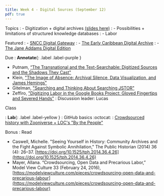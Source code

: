 ```yaml
---
title: Week 4 - Digital Sources (September 12)
pdf: true
---
```


Topics
: - Digitization + digital archives [(slides here)](https://docs.google.com/presentation/d/e/2PACX-1vQS3YT64Q9Mgv-TC_S9m5HIAPpheMhDUxV1_J0xlyG2MHrX4RybHagSwkPCRepA6_DEAPlseylh8Il4/pub?start=false&loop=false&delayms=3000)
: - Possibilities + limitations of structured knowledge databases
: - Labor

Featured
: - [SNCC Digital Gateway](https://snccdigital.org/)
: - [The Early Caribbean Digital Archive](https://ecda.northeastern.edu/)
: - [The Jane Addams Digital Edition](https://digital.janeaddams.ramapo.edu/)

Due
: **Annotate**{: .label .label-purple }
  - Putnam, [“The Transnational and the Text-Searchable: Digitized Sources and the Shadows They Cast"](https://github.com/HIST5152/pdfs/blob/main/Putnam_Transnational%20and%20the%20Text-Searchable.pdf?raw=true)
  - Klein, ["The Image of Absence: Archival Silence, Data Visualization, and James Hemings"](https://github.com/HIST5152/pdfs/blob/main/Klein_The%20Image%20of%20Absence-%20Archival%20Silence%2C%20Data%20Visualization%2C%20and%20James%20Hemings.pdf?raw=true)
  - Gitelman, ["Searching and Thinking About Searching JSTOR"](https://github.com/HIST5152/pdfs/blob/main/Gitelman_Searching%20and%20Thinking%20About%20Searching%20JSTOR.pdf?raw=true)
  - Zeffiro, ["Digitizing Labor in the Google Books Project: Gloved Fingertips and Severed Hands"](https://github.com/HIST5152/pdfs/blob/main/Zeffiro_DigitizingLaborintheGoogleBooksProject_HumansatWorkintheDigitalAge.pdf?raw=true)
: Discussion leader: Lucas

Class

: **Lab**{: .label .label-yellow } 
: GitHub basics :octocat:
: [Crowdsourced history with Zooniverse + LOC's "By the People"](https://github.com/HIST5152/labs/blob/32bfc995d5b6d12c5e8a5ae72273532ce9dab93d/crowdsourcing.md)

Bonus
: Read
- Caswell, Michelle. "Seeing Yourself in History: Community Archives and the Fight Against Symbolic Annihilation," The Public Historian (2014) 36 (4): 26–37. [https://doi.org/10.1525/tph.2014.36.4.26](https://doi.org/10.1525/tph.2014.36.4.26)
- Mayer, Allana. “Crowdsourcing, Open Data and Precarious Labor,” Model View Culture 33 (February 24, 2016), [https://modelviewculture.com/pieces/crowdsourcing-open-data-and-precarious-labour](https://modelviewculture.com/pieces/crowdsourcing-open-data-and-precarious-labour)